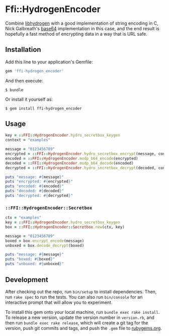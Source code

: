 # Ffi::HydrogenEncoder

Combine [libhydrogen](https://github.com/jedisct1/libhydrogen) with a good
implementation of string encoding in C, Nick Galbreath's
[base64](https://github.com/client9/stringencoders) implementation in this
case, and the end result is hopefully a fast method of encrypting data in a way
that is URL safe.

## Installation

Add this line to your application's Gemfile:

```ruby
gem 'ffi-hydrogen_encoder'
```

And then execute:

    $ bundle

Or install it yourself as:

    $ gem install ffi-hydrogen_encoder

## Usage

```ruby
key = ::FFI::HydrogenEncoder.hydro_secretbox_keygen
context = "examples"

message = "0123456789"
encrypted = ::FFI::HydrogenEncoder.hydro_secretbox_encrypt(message, context, key)
encoded = ::FFI::HydrogenEncoder.modp_b64_encode(encrypted)
decoded = ::FFI::HydrogenEncoder.modp_b64_decode(encoded)
decrypted = ::FFI::HydrogenEncoder.hydro_secretbox_decrypt(decoded, context, key)

puts "message: #{message}"
puts "encrypted: #{encrypted}"
puts "encoded: #{encoded}"
puts "decoded: #{decoded}"
puts "decrypted: #{decrypted}"
```

### `::FFI::HydrogenEncoder::Secretbox`

```ruby
ctx = "examples"
key = ::FFI::HydrogenEncoder.hydro_secretbox_keygen
box = ::FFI::HydrogenEncoder::Secretbox.new(ctx, key)

message = "0123456789"
boxed = box.encrypt_encode(message)
unboxed = box.decode_decrypt(boxed)

puts "message: #{message}"
puts "boxed: #{boxed}"
puts "unboxed: #{unboxed}"
```

## Development

After checking out the repo, run `bin/setup` to install dependencies. Then, run
`rake spec` to run the tests. You can also run `bin/console` for an interactive
prompt that will allow you to experiment.

To install this gem onto your local machine, run `bundle exec rake install`. To
release a new version, update the version number in `version.rb`, and then run
`bundle exec rake release`, which will create a git tag for the version, push
git commits and tags, and push the `.gem` file to
[rubygems.org](https://rubygems.org).

